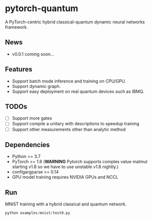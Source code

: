 # pytorch-quantum
A PyTorch-centric hybrid classical-quantum dynamic neural networks framework.

## News
- v0.0.1 coming soon...

## Features
- Support batch mode inference and training on CPU/GPU.
- Support dynamic graph.
- Support easy deployment on real quantum devices such as IBMQ.

## TODOs
- [ ] Support more gates
- [ ] Support compile a unitary with descriptions to speedup training
- [ ] Support other measurements other than analytic method

## Dependencies
- Python >= 3.7
- PyTorch >= 1.8 (**WARNING** Pytorch supports complex value matmul starting v1.8 so we have to use unstable v1.8 nightly.)
- configargparse >= 0.14
- GPU model training requires NVIDIA GPUs and NCCL

## Run
MNIST training with a hybrid classical and quantum network.
```python
python examples/mnist/test0.py
```
